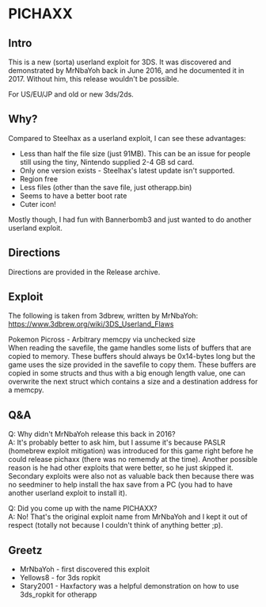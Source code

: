 # PICHAXX

## Intro

This is a new (sorta) userland exploit for 3DS.
It was discovered and demonstrated by MrNbaYoh back in June 2016, and he documented it in 2017. Without him, this release wouldn't be possible.

For US/EU/JP and old or new 3ds/2ds.


## Why?

Compared to Steelhax as a userland exploit, I can see these advantages:
- Less than half the file size (just 91MB). This can be an issue for people still using the tiny, Nintendo supplied 2-4 GB sd card.
- Only one version exists - Steelhax's latest update isn't supported.
- Region free
- Less files (other than the save file, just otherapp.bin)
- Seems to have a better boot rate
- Cuter icon!

Mostly though, I had fun with Bannerbomb3 and just wanted to do another userland exploit.

## Directions 
 
Directions are provided in the Release archive.

## Exploit 

The following is taken from 3dbrew, written by MrNbaYoh:
https://www.3dbrew.org/wiki/3DS_Userland_Flaws

Pokemon Picross - Arbitrary memcpy via unchecked size<br>
When reading the savefile, the game handles some lists of buffers that are copied to memory. These buffers should always be 0x14-bytes long but the game uses the size provided in the savefile to copy them.
These buffers are copied in some structs and thus with a big enough length value, one can overwrite the next struct which contains a size and a destination address for a memcpy.

## Q&A 

Q: Why didn't MrNbaYoh release this back in 2016?<br>
A: It's probably better to ask him, but I assume it's because PASLR (homebrew exploit mitigation) was introduced for this game right before he could release pichaxx (there was no rememdy at the time). Another possible reason is he had other exploits that were better, so he just skipped it. Secondary exploits were also not as valuable back then because there was no seedminer to help install the hax save from a PC (you had to have another userland exploit to install it).

Q: Did you come up with the name PICHAXX?<br>
A: No! That's the original exploit name from MrNbaYoh and I kept it out of respect (totally not because I couldn't think of anything better ;p).
   
## Greetz 

- MrNbaYoh - first discovered this exploit
- Yellows8 - for 3ds ropkit
- Stary2001 - Haxfactory was a helpful demonstration on how to use 3ds_ropkit for otherapp